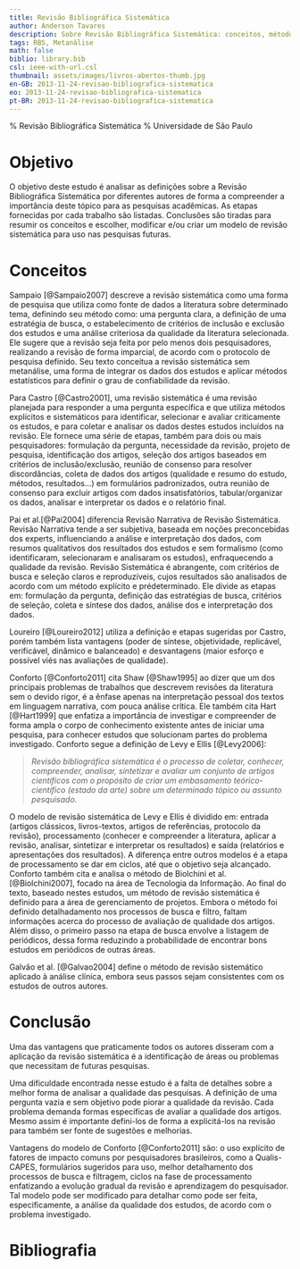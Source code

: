 ```yaml
---
title: Revisão Bibliográfica Sistemática
author: Anderson Tavares
description: Sobre Revisão Bibliográfica Sistemática: conceitos, métodos e discussão
tags: RBS, Metanálise
math: false
biblio: library.bib
csl: ieee-with-url.csl
thumbnail: assets/images/livros-abertos-thumb.jpg
en-GB: 2013-11-24-revisao-bibliografica-sistematica
eo: 2013-11-24-revisao-bibliografica-sistematica
pt-BR: 2013-11-24-revisao-bibliografica-sistematica
---
```


% Revisão Bibliográfica Sistemática
% Universidade de São Paulo

# Objetivo

O objetivo deste estudo é analisar as definições sobre a Revisão Bibliográfica Sistemática por diferentes autores de forma a compreender a importância deste tópico para as pesquisas acadêmicas. As etapas fornecidas por cada trabalho são listadas. Conclusões são tiradas para resumir os conceitos e escolher, modificar e/ou criar um modelo de revisão sistemática para uso nas pesquisas futuras.

<!--more-->

# Conceitos

Sampaio [@Sampaio2007] descreve a revisão sistemática como uma forma de pesquisa que utiliza como fonte de dados a literatura sobre determinado tema, definindo seu método como: uma pergunta clara, a definição de uma estratégia de busca, o estabelecimento de critérios de inclusão e exclusão dos estudos e uma análise criteriosa da qualidade da literatura selecionada. Ele sugere que a revisão seja feita por pelo menos dois pesquisadores, realizando a revisão de forma imparcial, de acordo com o protocolo de pesquisa definido. Seu texto conceitua a revisão sistemática sem metanálise, uma forma de integrar os dados dos estudos e aplicar métodos estatísticos para definir o grau de confiabilidade da revisão.

Para Castro [@Castro2001], uma revisão sistemática é uma revisão planejada para responder a uma pergunta específica e que utiliza métodos explícitos e sistemáticos para identificar, selecionar e avaliar criticamente os estudos, e para coletar e analisar os dados destes estudos incluídos na revisão. Ele fornece uma série de etapas, também para dois ou mais pesquisadores: formulação da pergunta, necessidade da revisão, projeto de pesquisa, identificação dos artigos, seleção dos artigos baseados em critérios de inclusão/exclusão, reunião de consenso para resolver discordâncias, coleta de dados dos artigos (qualidade e resumo do estudo, métodos, resultados...) em formulários padronizados, outra reunião de consenso para excluir artigos com dados insatisfatórios, tabular/organizar os dados, analisar e interpretar os dados e o relatório final.

Pai et al.[@Pai2004] diferencia Revisão Narrativa de Revisão Sistemática. Revisão Narrativa tende a ser subjetiva, baseada em noções preconcebidas dos experts, influenciando a análise e interpretação dos dados, com resumos qualitativos dos resultados dos estudos e sem formalismo (como identificaram, selecionaram e analisaram os estudos), enfraquecendo a qualidade da revisão.
Revisão Sistemática é abrangente, com critérios de busca e seleção claros e reproduzíveis, cujos resultados são analisados de acordo com um método  explícito e prédeterminado. Ele divide as etapas em: formulação da pergunta, definição das estratégias de busca, critérios de seleção, coleta e síntese dos dados, análise dos e interpretação dos dados.

Loureiro [@Loureiro2012] utiliza a definição e etapas sugeridas por Castro, porém também lista vantagens (poder de síntese, objetividade, replicável, verificável, dinâmico e balanceado) e desvantagens (maior esforço e possível viés nas avaliações de qualidade).

Conforto [@Conforto2011] cita Shaw [@Shaw1995] ao dizer que um dos principais problemas de trabalhos que descrevem revisões da literatura sem o devido rigor, é a ênfase apenas na interpretação pessoal dos textos em linguagem narrativa, com pouca análise crítica. Ele também cita Hart [@Hart1999] que enfatiza a importância de investigar e compreender de forma ampla o corpo de conhecimento existente antes de iniciar uma pesquisa, para conhecer estudos que solucionam partes do problema investigado. Conforto segue a definição de Levy e Ellis [@Levy2006]:

> _Revisão bibliográfica sistemática é o processo de coletar, conhecer, compreender, analisar, sintetizar e avaliar um conjunto de artigos científicos com o propósito de criar um embasamento teórico-científico (estado da arte) sobre um determinado tópico ou assunto pesquisado._

O modelo de revisão sistemática de Levy e Ellis é dividido em: entrada (artigos clássicos, livros-textos, artigos de referências, protocolo da revisão), processamento (conhecer e compreender a literatura, aplicar a revisão, analisar, sintetizar e interpretar os resultados) e saída (relatórios e apresentações dos resultados). A diferença entre outros modelos é a etapa de processamento se dar em ciclos, até que o objetivo seja alcançado. Conforto também cita e analisa o método de Biolchini et al. [@Biolchini2007], focado na área de Tecnologia da Informação. Ao final do texto, baseado nestes estudos, um método de revisão sistemática é definido para a área de gerenciamento de projetos. Embora o método foi definido detalhadamento nos processos de busca e filtro, faltam informações acerca do processo de avaliação de qualidade dos artigos. Além disso, o primeiro passo na etapa de busca envolve a listagem de periódicos, dessa forma reduzindo a probabilidade de encontrar bons estudos em periódicos de outras áreas.

Galvão et al. [@Galvao2004] define o método de revisão sistemático aplicado à análise clínica, embora seus passos sejam consistentes com os estudos de outros autores.


# Conclusão

Uma das vantagens que praticamente todos os autores disseram com a aplicação da revisão sistemática é a identificação de áreas ou problemas que necessitam de futuras pesquisas. 

Uma dificuldade encontrada nesse estudo é a falta de detalhes sobre a melhor forma de analisar a qualidade das pesquisas. A definição de uma pergunta vazia e sem objetivo pode piorar a qualidade da revisão. Cada problema demanda formas específicas de avaliar a qualidade dos artigos. Mesmo assim é importante defini-los de forma a explicitá-los na revisão para também ser fonte de sugestões e melhorias.

Vantagens do modelo de Conforto [@Conforto2011] são: o uso explícito de fatores de impacto comuns por pesquisadores brasileiros, como a Qualis-CAPES, formulários sugeridos para uso, melhor detalhamento dos processos de busca e filtragem, ciclos na fase de processamento enfatizando a evolução gradual da revisão e aprendizagem do pesquisador. Tal modelo pode ser modificado para detalhar como pode ser feita, especificamente, a análise da qualidade dos estudos, de acordo com o problema investigado.

# Bibliografia
